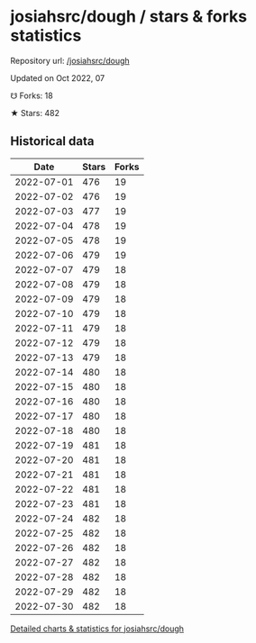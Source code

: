 # josiahsrc/dough / stars & forks statistics

Repository url: [/josiahsrc/dough](https://github.com/josiahsrc/dough)

Updated on Oct 2022, 07

☋ Forks: 18

★ Stars: 482

## Historical data
| Date | Stars | Forks |
|------|-------|-------|
| 2022-07-01 | 476 | 19 | 
| 2022-07-02 | 476 | 19 | 
| 2022-07-03 | 477 | 19 | 
| 2022-07-04 | 478 | 19 | 
| 2022-07-05 | 478 | 19 | 
| 2022-07-06 | 479 | 19 | 
| 2022-07-07 | 479 | 18 | 
| 2022-07-08 | 479 | 18 | 
| 2022-07-09 | 479 | 18 | 
| 2022-07-10 | 479 | 18 | 
| 2022-07-11 | 479 | 18 | 
| 2022-07-12 | 479 | 18 | 
| 2022-07-13 | 479 | 18 | 
| 2022-07-14 | 480 | 18 | 
| 2022-07-15 | 480 | 18 | 
| 2022-07-16 | 480 | 18 | 
| 2022-07-17 | 480 | 18 | 
| 2022-07-18 | 480 | 18 | 
| 2022-07-19 | 481 | 18 | 
| 2022-07-20 | 481 | 18 | 
| 2022-07-21 | 481 | 18 | 
| 2022-07-22 | 481 | 18 | 
| 2022-07-23 | 481 | 18 | 
| 2022-07-24 | 482 | 18 | 
| 2022-07-25 | 482 | 18 | 
| 2022-07-26 | 482 | 18 | 
| 2022-07-27 | 482 | 18 | 
| 2022-07-28 | 482 | 18 | 
| 2022-07-29 | 482 | 18 | 
| 2022-07-30 | 482 | 18 | 


[Detailed charts & statistics for josiahsrc/dough](https://reviewgithub.com/rep/josiahsrc/dough)
